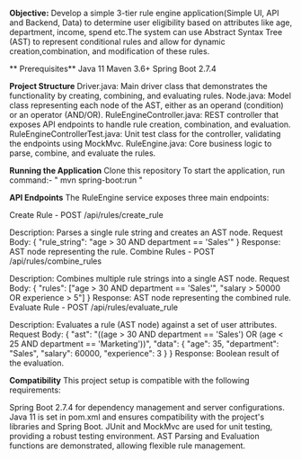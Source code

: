 **Objective:**
 Develop a simple 3-tier rule engine application(Simple UI, API and Backend, Data) to determine
 user eligibility based on attributes like age, department, income, spend etc.The system can use
 Abstract Syntax Tree (AST) to represent conditional rules and allow for dynamic
 creation,combination, and modification of these rules.
 
** Prerequisites**
Java 11
Maven 3.6+
Spring Boot 2.7.4

**Project Structure**
Driver.java: Main driver class that demonstrates the functionality by creating, combining, and evaluating rules.
Node.java: Model class representing each node of the AST, either as an operand (condition) or an operator (AND/OR).
RuleEngineController.java: REST controller that exposes API endpoints to handle rule creation, combination, and evaluation.
RuleEngineControllerTest.java: Unit test class for the controller, validating the endpoints using MockMvc.
RuleEngine.java: Core business logic to parse, combine, and evaluate the rules.

**Running the Application**
Clone this repository
To start the application, run command:- " mvn spring-boot:run "

**API Endpoints**
The RuleEngine service exposes three main endpoints:

Create Rule - POST /api/rules/create_rule

Description: Parses a single rule string and creates an AST node.
Request Body: { "rule_string": "age > 30 AND department == 'Sales'" }
Response: AST node representing the rule.
Combine Rules - POST /api/rules/combine_rules

Description: Combines multiple rule strings into a single AST node.
Request Body: { "rules": ["age > 30 AND department == 'Sales'", "salary > 50000 OR experience > 5"] }
Response: AST node representing the combined rule.
Evaluate Rule - POST /api/rules/evaluate_rule

Description: Evaluates a rule (AST node) against a set of user attributes.
Request Body: { "ast": "((age > 30 AND department == 'Sales') OR (age < 25 AND department == 'Marketing'))", "data": { "age": 35, "department": "Sales", "salary": 60000, "experience": 3 } }
Response: Boolean result of the evaluation.

**Compatibility**
This project setup is compatible with the following requirements:

Spring Boot 2.7.4 for dependency management and server configurations.
Java 11 is set in pom.xml and ensures compatibility with the project's libraries and Spring Boot.
JUnit and MockMvc are used for unit testing, providing a robust testing environment.
AST Parsing and Evaluation functions are demonstrated, allowing flexible rule management.
